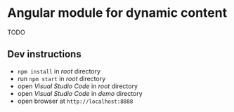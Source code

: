 # Angular module for dynamic content

TODO

## Dev instructions

- `npm install` in *root* directory
- run `npm start` in *root* directory
- open *Visual Studio Code* in *root* directory
- open *Visual Studio Code* in *demo* directory
- open browser at `http://localhost:8888`
